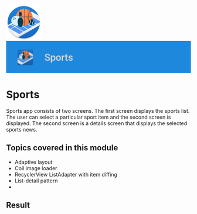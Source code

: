 ![ic_launcher_sports](src/main/res/mipmap-xhdpi/ic_launcher_sports_round.png?raw=true) ![ic_launcher_unscramble](images/Screenshot_20220718_172700.png?raw=true)

# Sports

Sports app consists of two screens. The first screen displays the sports list. The user can select a
particular sport item and the second screen is displayed. The second screen is a details screen that
displays the selected sports news.

## Topics covered in this module

- Adaptive layout
- Coil image loader
- RecyclerView ListAdapter with item diffing
- List-detail pattern
- 

## Result
